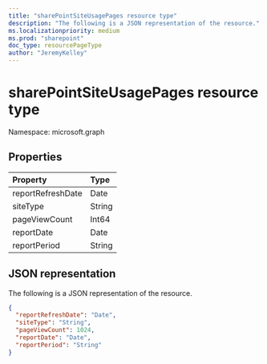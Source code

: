 ```yaml
---
title: "sharePointSiteUsagePages resource type"
description: "The following is a JSON representation of the resource."
ms.localizationpriority: medium
ms.prod: "sharepoint"
doc_type: resourcePageType
author: "JeremyKelley"
---
```


# sharePointSiteUsagePages resource type

Namespace: microsoft.graph

## Properties

| Property          | Type   |
| :---------------- | :----- |
| reportRefreshDate | Date   |
| siteType          | String |
| pageViewCount     | Int64  |
| reportDate        | Date   |
| reportPeriod      | String |

## JSON representation

The following is a JSON representation of the resource.

<!-- {
  "blockType": "resource",
  "@odata.type": "microsoft.graph.sharePointSiteUsagePages"
} -->

```json
{
  "reportRefreshDate": "Date",
  "siteType": "String",
  "pageViewCount": 1024,
  "reportDate": "Date",
  "reportPeriod": "String"
}
```


